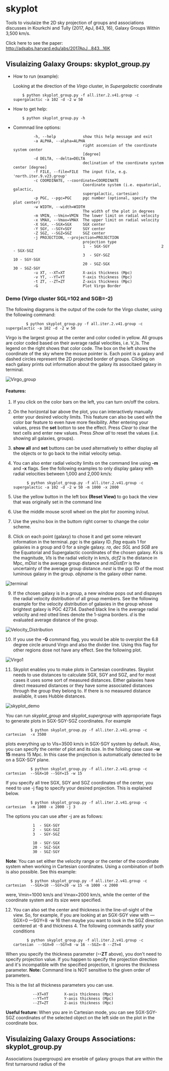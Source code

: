 # skyplot
Tools to visulaize the 2D sky projection of groups and associations discusses in Kourkchi and Tully (2017, ApJ, 843, 16), Galaxy Groups Within 3,500 km/s. 

Click here to see the paper: http://adsabs.harvard.edu/abs/2017ApJ...843...16K


## Visulaizing Galaxy Groups: **skyplot_group.py**
   
   - How to run (example):
   
      Looking at the direction of the *Virgo* cluster, in *Supergalactic* coordinate
   
             $ python skyplot_group.py -f all.iter.2.v41.group -c supergalactic -a 102 -d -2 w 50
    
   - How to get help: 
   
   
             $ python skyplot_group.py -h 
    
   - Commnad line options:
   
   
                  -h, --help            show this help message and exit
                  -a ALPHA, --alpha=ALPHA
                                        right ascension of the coordinate system center
                                        [degree]
                  -d DELTA, --delta=DELTA
                                        declination of the coordinate system center [degree]
                  -f FILE, --file=FILE  The input file, e.g. 'north.iter.9.v23.group'
                  -c COORDINATE, --coordinate=COORDINATE
                                        Coordinate system (i.e. equatorial, galactic,
                                        supergalactic, cartesian)
                  -p PGC, --pgc=PGC     pgc number (optional, specify the plot center)
                  -w WIDTH, --width=WIDTH
                                        The width of the plot in degrees
                  -m VMIN, --Vmin=VMIN  The lower limit on radial velocity
                  -x VMAX, --Vmax=VMAX  The upper limit on radial velocity
                  -X SGX, --SGX=SGX     SGX center
                  -Y SGY, --SGY=SGY     SGY center
                  -Z SGZ, --SGZ=SGZ     SGZ center
                  -j PROJECTION, --projection=PROJECTION
                                        projection type
                                        1  - SGX-SGY                       2  - SGX-SGZ
                                        3  - SGY-SGZ                       10 - SGY-SGX
                                        20 - SGZ-SGX                       30 - SGZ-SGY
                  -u XT, --XT=XT        X-axis thickness (Mpc)
                  -v YT, --YT=YT        Y-axis thickness (Mpc)
                  -t ZT, --ZT=ZT        Z-axis thickness (Mpc)
                  -G                    Plot Virgo Border


### Demo (Virgo cluster SGL=102 and SGB=-2)

The following diagrams is the output of the code for the Virgo cluster, using the following command:

             $ python skyplot_group.py -f all.iter.2.v41.group -c supergalactic -a 102 -d -2 w 50


Virgo is the largest group at the center and color coded in yellow. All groups are color coded based on their average radial velocities, i.e. V_ls. The legend on the right shows that color code. The box on the left shows the coordinate of the sky where the mosue pointer is. Each point is a galaxy and dashed circles represent the 2D projected border of groups. Clicking on each galaxy prints out information about the galaxy its associtaed galaxy in terminal.
 
![Virgo_group](https://user-images.githubusercontent.com/13570487/74584913-92827a00-4f94-11ea-8b6a-203f7587bb13.png)
 

#### Features:

 1) If you click on the color bars on the left, you can turn on/off the colors.
 
 2) On the horizontal bar above the plot, you can interactively manually enter your desired velocity limits. This feature can also be used with the color bar feature to even have more flexibility. After entering your values, press the **set** botton to see the effect. Press *Clear* to clear the text cells and enter new values. Press *Show all* to reset the values (i.e. showing all galaxies, groups).
 
 3) **show all** and **set** buttons can be used alternatively to either display all the objects or to go back to the initial velocity setup.
 
 4) You can also enter radial velocity limits on the command line using **-m** and **-x** flags. See the following examples to only display galaxy with radial velocities between 1,000 and 2,000 km/s:
 
              $ python skyplot_group.py -f all.iter.2.v41.group -c supergalactic -a 102 -d -2 w 50 -m 1000 -x 2000

              
 5) Use the yellow button in the left box **(Reset View)** to go back the view that was originally set in the command line
 
 6) Use the middle mouse scroll wheel on the plot for zooming in/out.
 
 7) Use the yes/no box in the buttom right corner to change the color scheme. 
 
 8) Click on each point (galaxy) to chose it and get some relevant information in the terminal. *pgc* is the galaxy ID. *flag* equals 1 for galaxies in a group and 0 for a single galaxy. *ra*, *dec* *SGL* and *SGB* are the Equatorial and Supergalactic coordinates of the chosen galaxy. *Ks* is the magnitude, *Vls* is the radial velicity in km/s, *dcf2* is the distance in Mpc, *mDist* is the average group distance and *mDistErr* is the uncertainty of the average group distance. *nest* is the pgc ID of the most luminous galaxy in the group. *objname* is the galaxy other name.
 
![terminal](https://user-images.githubusercontent.com/13570487/74585318-a9c36680-4f98-11ea-8bae-ec92acc95da5.png)
 
 9) If the chosen galaxy is in a group, a new window pops out and dispayes the radial velocity distribution of all group members. See the following example for the velocity distribution of galaxies in the group whose brightest galaxy is PGC 42734. Dashed black line is the average radial velocity and red otted lines denote the 1-sigma borders. *d* is the evaluated average distance of the group. 

![Velocity_Distribution](https://user-images.githubusercontent.com/13570487/74585332-be9ffa00-4f98-11ea-8fb6-11f79e8ef4d6.png)

 10) If you use the **-G** command flag, you would be able to overplot the 6.8 degree circle around Virgo and also the divider line. Using this flag for other regions dose not have any effect. See the following plot.
 
![Virgo1](https://user-images.githubusercontent.com/13570487/74585632-d9c03900-4f9b-11ea-9af6-5a53ad5e84c6.jpeg)

 11) Skyplot enables you to make plots in Cartesian coordinates. Skyplot needs to use distances to calculate SGX, SGY and SGZ, and for most cases it uses some sort of measured distances. Either galaxies have direct measured distances or they have some associated distances through the group they belong to. If there is no measured distance available, it uses Hubble distances. 
 
![skyplot_demo](https://user-images.githubusercontent.com/13570487/74585771-bac2a680-4f9d-11ea-87c8-ed7857f16474.png)

 You can run *skyplot_group* and *skyplot_supergroup* with approporiate flags to generate plots in SGX-SGY-SGZ coordinates. For example
 

               $ python skyplot_group.py -f all.iter.2.v41.group -c cartesian  -x 3500
               
plots everything up to Vls=3500 km/s in SGX-SGY system by default. Also, you can specify the center of plot and its size. In the folloing case case **-w 15** means 15 Mpc.
In this case the projection is automatically detected to be on a SGX-SGY plane.
   
   
               $ python skyplot_group.py -f all.iter.2.v41.group -c cartesian  --SGX=10 --SGY=15 -w 15
   
   If you specify all tree SGX, SGY and SGZ coordinates of the center, you need to use -j flag to specify your desired projection. This is explained below.
   
               $ python skyplot_group.py -f all.iter.2.v41.group -c cartesian  -m 1000 -x 2000 -j 3
                  
  The options you can use after -j are as follows:
  
                1  - SGX-SGY                      
                2  - SGX-SGZ
                3  - SGY-SGZ                      
              
                10 - SGY-SGX
                20 - SGZ-SGX                      
                30 - SGZ-SGY

  **Note**: You can set either the velocity range or the center of the coordinate system when working in Cartesian coordinates. Using a combination of both is also possible. See this example:
  
  
               $ python skyplot_group.py -f all.iter.2.v41.group -c cartesian  --SGX=10 --SGY=20 -w 15 -m 1000 -x 2000
               
   were, Vmin=1000 km/s and Vmax=2000 km/s, while the center of the coordinate system and its size were specified.
   
 12) You can also set the center and thickness in the line-of-sight of the view. So, for example, if you are looking at an SGX-SGY view with —SGX=0 —SGY=8 -w 16 then maybe you want to look in the SGZ direction centered at -8 and thickness 4. The following commands satify your conditions
 
               $ python skyplot_group.py -f all.iter.2.v41.group -c cartesian  --SGX=0 --SGY=8 -w 16 --SGZ=-8 --ZT=4

 When you specify the thickness parameter (**--ZT** above), you don't need to specify projection value. If you happen to specify the projection direction and it's incompatible with the specified projection, it ignores the thickness parameter. **Note:** Command line is NOT sensitive to the given order of parameters.

 This is the list all thickness parameters you can use.
 
 
                --XT=XT       X-axis thickness (Mpc)
                --YT=YT       Y-axis thickness (Mpc)
                --ZT=ZT       Z-axis thickness (Mpc)
                                
 **Useful feature:** When you are in Cartesian mode, you can see SGX-SGY-SGZ coordinates of the selected object on the left side on the plot in the coordinate box.
 
 
## Visulaizing Galaxy Groups Associations: **skyplot_group.py** 

Associations (supergroups) are enseble of galaxy groups that are within the first turnaround radius of the
 
 
